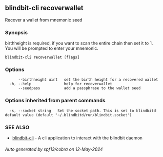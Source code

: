 ## blindbit-cli recoverwallet

Recover a wallet from mnemonic seed

### Synopsis

birthheight is required, if you want to scan the entire chain then set it to 1.
You will be prompted to enter your mnemonic.

```
blindbit-cli recoverwallet [flags]
```

### Options

```
      --birthheight uint   set the birth height for a recovered wallet
  -h, --help               help for recoverwallet
      --seedpass           add a passphrase to the wallet seed
```

### Options inherited from parent commands

```
  -s, --socket string   Set the socket path. This is set to blindbitd default value (default "~/.blindbitd/run/blindbit.socket")
```

### SEE ALSO

* [blindbit-cli](blindbit-cli.md)	 - A cli application to interact with the blindbit daemon

###### Auto generated by spf13/cobra on 12-May-2024
